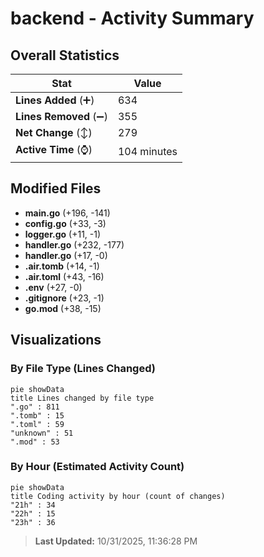 # backend - Activity Summary 

## Overall Statistics

| Stat                   | Value                                                             |
| ---------------------- | ----------------------------------------------------------------- |
| **Lines Added** (➕)   | 634                                          |
| **Lines Removed** (➖) | 355                                        |
| **Net Change** (↕)    | 279                |
| **Active Time** (⌚)   | 104 minutes |


## Modified Files
- **main.go** (+196, -141)
- **config.go** (+33, -3)
- **logger.go** (+11, -1)
- **handler.go** (+232, -177)
- **handler.go** (+17, -0)
- **.air.tomb** (+14, -1)
- **.air.toml** (+43, -16)
- **.env** (+27, -0)
- **.gitignore** (+23, -1)
- **go.mod** (+38, -15)

## Visualizations

### By File Type (Lines Changed)

```mermaid
pie showData
title Lines changed by file type
".go" : 811
".tomb" : 15
".toml" : 59
"unknown" : 51
".mod" : 53
```

### By Hour (Estimated Activity Count)

```mermaid
pie showData
title Coding activity by hour (count of changes)
"21h" : 34
"22h" : 15
"23h" : 36
```


> **Last Updated:** 10/31/2025, 11:36:28 PM